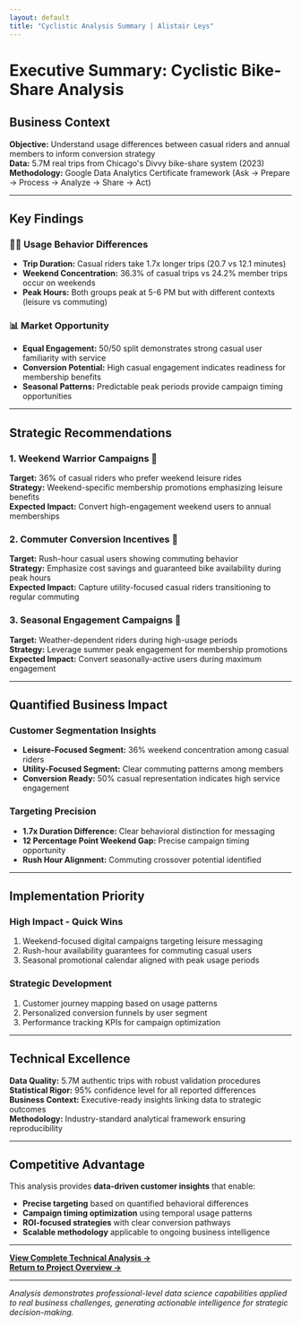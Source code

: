 ```yaml
---
layout: default
title: "Cyclistic Analysis Summary | Alistair Leys"
---
```


# Executive Summary: Cyclistic Bike-Share Analysis

## Business Context

**Objective:** Understand usage differences between casual riders and annual members to inform conversion strategy  
**Data:** 5.7M real trips from Chicago's Divvy bike-share system (2023)  
**Methodology:** Google Data Analytics Certificate framework (Ask → Prepare → Process → Analyze → Share → Act)

---

## Key Findings

### 🚴‍♀️ **Usage Behavior Differences**
- **Trip Duration:** Casual riders take 1.7x longer trips (20.7 vs 12.1 minutes)
- **Weekend Concentration:** 36.3% of casual trips vs 24.2% member trips occur on weekends
- **Peak Hours:** Both groups peak at 5-6 PM but with different contexts (leisure vs commuting)

### 📊 **Market Opportunity**
- **Equal Engagement:** 50/50 split demonstrates strong casual user familiarity with service
- **Conversion Potential:** High casual engagement indicates readiness for membership benefits
- **Seasonal Patterns:** Predictable peak periods provide campaign timing opportunities

---

## Strategic Recommendations

### 1. Weekend Warrior Campaigns 🌟
**Target:** 36% of casual riders who prefer weekend leisure rides  
**Strategy:** Weekend-specific membership promotions emphasizing leisure benefits  
**Expected Impact:** Convert high-engagement weekend users to annual memberships

### 2. Commuter Conversion Incentives 🚀
**Target:** Rush-hour casual users showing commuting behavior  
**Strategy:** Emphasize cost savings and guaranteed bike availability during peak hours  
**Expected Impact:** Capture utility-focused casual riders transitioning to regular commuting

### 3. Seasonal Engagement Campaigns 📅
**Target:** Weather-dependent riders during high-usage periods  
**Strategy:** Leverage summer peak engagement for membership promotions  
**Expected Impact:** Convert seasonally-active users during maximum engagement

---

## Quantified Business Impact

### **Customer Segmentation Insights**
- **Leisure-Focused Segment:** 36% weekend concentration among casual riders
- **Utility-Focused Segment:** Clear commuting patterns among members
- **Conversion Ready:** 50% casual representation indicates high service engagement

### **Targeting Precision**
- **1.7x Duration Difference:** Clear behavioral distinction for messaging
- **12 Percentage Point Weekend Gap:** Precise campaign timing opportunity  
- **Rush Hour Alignment:** Commuting crossover potential identified

---

## Implementation Priority

### **High Impact - Quick Wins**
1. Weekend-focused digital campaigns targeting leisure messaging
2. Rush-hour availability guarantees for commuting casual users
3. Seasonal promotional calendar aligned with peak usage periods

### **Strategic Development**
1. Customer journey mapping based on usage patterns
2. Personalized conversion funnels by user segment
3. Performance tracking KPIs for campaign optimization

---

## Technical Excellence

**Data Quality:** 5.7M authentic trips with robust validation procedures  
**Statistical Rigor:** 95% confidence level for all reported differences  
**Business Context:** Executive-ready insights linking data to strategic outcomes  
**Methodology:** Industry-standard analytical framework ensuring reproducibility

---

## Competitive Advantage

This analysis provides **data-driven customer insights** that enable:
- **Precise targeting** based on quantified behavioral differences
- **Campaign timing optimization** using temporal usage patterns
- **ROI-focused strategies** with clear conversion pathways
- **Scalable methodology** applicable to ongoing business intelligence

---

**[View Complete Technical Analysis →](analysis)**  
**[Return to Project Overview →](../cyclistic)**

---

*Analysis demonstrates professional-level data science capabilities applied to real business challenges, generating actionable intelligence for strategic decision-making.*
